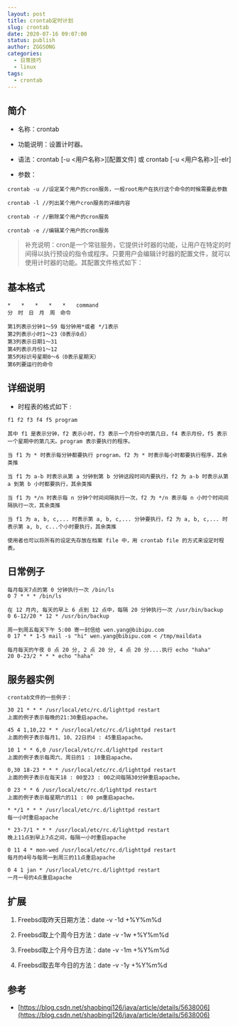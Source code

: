 ```yaml
---
layout: post
title: crontab定时计划
slug: crontab
date: 2020-07-16 09:07:00
status: publish
author: ZGGSONG
categories: 
  - 日常技巧
  - linux
tags: 
  - crontab                     
---
```

## 简介

- 名称：crontab

- 功能说明：设置计时器。

- 语法：crontab [-u <用户名称>][配置文件] 或 crontab [-u <用户名称>][-elr]

- 参数：
```shell
crontab -u //设定某个用户的cron服务，一般root用户在执行这个命令的时候需要此参数

crontab -l //列出某个用户cron服务的详细内容

crontab -r //删除某个用户的cron服务

crontab -e //编辑某个用户的cron服务
```

> 补充说明：cron是一个常驻服务，它提供计时器的功能，让用户在特定的时间得以执行预设的指令或程序。只要用户会编辑计时器的配置文件，就可以使用计时器的功能。其配置文件格式如下：

## 基本格式
```shell
*　　*　　*　　*　　*　　command
分　时　日　月　周　命令

第1列表示分钟1～59 每分钟用*或者 */1表示
第2列表示小时1～23（0表示0点）
第3列表示日期1～31
第4列表示月份1～12
第5列标识号星期0～6（0表示星期天）
第6列要运行的命令
```

## 详细说明

- 时程表的格式如下 :

```shell
f1 f2 f3 f4 f5 program

其中 f1 是表示分钟，f2 表示小时，f3 表示一个月份中的第几日，f4 表示月份，f5 表示一个星期中的第几天。program 表示要执行的程序。

当 f1 为 * 时表示每分钟都要执行 program，f2 为 * 时表示每小时都要执行程序，其余类推

当 f1 为 a-b 时表示从第 a 分钟到第 b 分钟这段时间内要执行，f2 为 a-b 时表示从第 a 到第 b 小时都要执行，其余类推

当 f1 为 */n 时表示每 n 分钟个时间间隔执行一次，f2 为 */n 表示每 n 小时个时间间隔执行一次，其余类推

当 f1 为 a, b, c,... 时表示第 a, b, c,... 分钟要执行，f2 为 a, b, c,... 时表示第 a, b, c...个小时要执行，其余类推

使用者也可以将所有的设定先存放在档案 file 中，用 crontab file 的方式来设定时程表。
```

## 日常例子

```shell
每月每天7点的第 0 分钟执行一次 /bin/ls 
0 7 * * * /bin/ls

在 12 月内, 每天的早上 6 点到 12 点中，每隔 20 分钟执行一次 /usr/bin/backup 
0 6-12/20 * 12 * /usr/bin/backup

周一到周五每天下午 5:00 寄一封信给 wen.yang@bibipu.com 
0 17 * * 1-5 mail -s "hi" wen.yang@bibipu.com < /tmp/maildata

每月每天的午夜 0 点 20 分, 2 点 20 分, 4 点 20 分....执行 echo "haha"
20 0-23/2 * * * echo "haha"
```

## 服务器实例

```
crontab文件的一些例子：

30 21 * * * /usr/local/etc/rc.d/lighttpd restart
上面的例子表示每晚的21:30重启apache。

45 4 1,10,22 * * /usr/local/etc/rc.d/lighttpd restart
上面的例子表示每月1、10、22日的4 : 45重启apache。

10 1 * * 6,0 /usr/local/etc/rc.d/lighttpd restart
上面的例子表示每周六、周日的1 : 10重启apache。

0,30 18-23 * * * /usr/local/etc/rc.d/lighttpd restart
上面的例子表示在每天18 : 00至23 : 00之间每隔30分钟重启apache。

0 23 * * 6 /usr/local/etc/rc.d/lighttpd restart
上面的例子表示每星期六的11 : 00 pm重启apache。

* */1 * * * /usr/local/etc/rc.d/lighttpd restart
每一小时重启apache

* 23-7/1 * * * /usr/local/etc/rc.d/lighttpd restart
晚上11点到早上7点之间，每隔一小时重启apache

0 11 4 * mon-wed /usr/local/etc/rc.d/lighttpd restart
每月的4号与每周一到周三的11点重启apache

0 4 1 jan * /usr/local/etc/rc.d/lighttpd restart
一月一号的4点重启apache
```

## 扩展

1. Freebsd取昨天日期方法：date -v -1d +%Y%m%d

2. Freebsd取上个周今日方法：date -v -1w +%Y%m%d

3. Freebsd取上个月今日方法：date -v -1m +%Y%m%d

4. Freebsd取去年今日的方法：date -v -1y +%Y%m%d


## 参考

- [https://blog.csdn.net/shaobingj126/java/article/details/5638006](https://blog.csdn.net/shaobingj126/java/article/details/5638006)